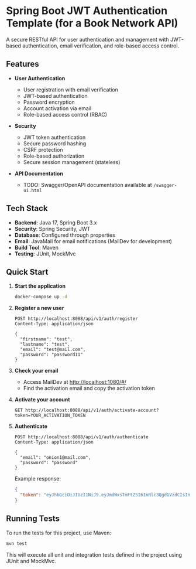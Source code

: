 # Spring Boot JWT Authentication Template (for a Book Network API)

A secure RESTful API for user authentication and management with JWT-based authentication, email verification, and role-based access control.

## Features

- **User Authentication**

  - User registration with email verification
  - JWT-based authentication
  - Password encryption
  - Account activation via email
  - Role-based access control (RBAC)

- **Security**

  - JWT token authentication
  - Secure password hashing
  - CSRF protection
  - Role-based authorization
  - Secure session management (stateless)

- **API Documentation**
  - TODO: Swagger/OpenAPI documentation available at `/swagger-ui.html`

## Tech Stack

- **Backend**: Java 17, Spring Boot 3.x
- **Security**: Spring Security, JWT
- **Database**: Configured through properties
- **Email**: JavaMail for email notifications (MailDev for development)
- **Build Tool**: Maven
- **Testing**: JUnit, MockMvc

## Quick Start

1. **Start the application**

   ```bash
   docker-compose up -d
   ```

2. **Register a new user**

   ```http
   POST http://localhost:8088/api/v1/auth/register
   Content-Type: application/json

   {
     "firstname": "test",
     "lastname": "test",
     "email": "test@mail.com",
     "password": "password11"
   }
   ```

3. **Check your email**

   - Access MailDev at [http://localhost:1080/#/](http://localhost:1080/#/)
   - Find the activation email and copy the activation token

4. **Activate your account**

   ```http
   GET http://localhost:8088/api/v1/auth/activate-account?token=YOUR_ACTIVATION_TOKEN
   ```

5. **Authenticate**

   ```http
   POST http://localhost:8088/api/v1/auth/authenticate
   Content-Type: application/json

   {
     "email": "onion1@mail.com",
     "password": "password"
   }
   ```

   Example response:

   ```json
   {
     "token": "eyJhbGciOiJIUzI1NiJ9.eyJmdWxsTmFtZSI6InRlc3QgdGVzdCIsInN1YiI6Im9uaW9uMUBtYWlsLmNvbSIsImlhdCI6MTc1NzQzOTU0MCwiZXhwIjoxNzU3NDQ4MTgwLCJhdXRob3JpdGllcyI6WyJVU0VSIl19.mqiVwsAHsQHz1QAhEeU-3HsL-nCsRiUnsA0BvOaD8bU"
   }
   ```

## Running Tests

To run the tests for this project, use Maven:

```bash
mvn test
```

This will execute all unit and integration tests defined in the project using JUnit and MockMvc.
